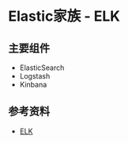 # Elastic家族 - ELK

## 主要组件

- ElasticSearch
- Logstash
- Kinbana

## 参考资料

- [ELK](https://wiki.shileizcc.com/confluence/display/ELK)